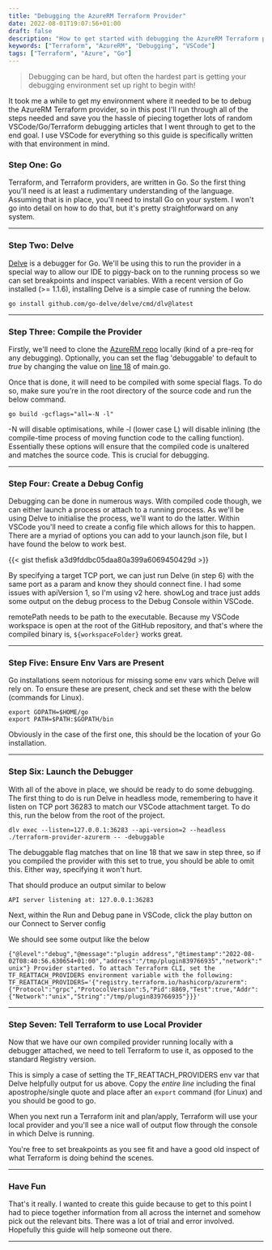 ```yaml
---
title: "Debugging the AzureRM Terraform Provider"
date: 2022-08-01T19:07:56+01:00
draft: false
description: "How to get started with debugging the AzureRM Terraform provider with VSCode"
keywords: ["Terraform", "AzureRM", "Debugging", "VSCode"]
tags: ["Terraform", "Azure", "Go"]
---
```


> Debugging can be hard, but often the hardest part is getting your debugging environment set up right to begin with!

It took me a while to get my environment where it needed to be to debug the AzureRM Terraform provider, so in this post I'll run through all of the steps needed and save you the hassle of piecing together lots of random VSCode/Go/Terraform debugging articles that I went through to get to the end goal.  I use VSCode for everything so this guide is specifically written with that environment in mind.

### Step One: Go

Terraform, and Terraform providers, are written in Go.  So the first thing you'll need is at least a rudimentary understanding of the language.  Assuming that is in place, you'll need to install Go on your system.  I won't go into detail on how to do that, but it's pretty straightforward on any system.

---
### Step Two: Delve

[Delve](https://github.com/go-delve/delve) is a debugger for Go.  We'll be using this to run the provider in a special way to allow our IDE to piggy-back on to the running process so we can set breakpoints and inspect variables.  With a recent version of Go installed (>= 1.1.6), installing Delve is a simple case of running the below.

`go install github.com/go-delve/delve/cmd/dlv@latest`

---
### Step Three: Compile the Provider

Firstly, we'll need to clone the [AzureRM repo](https://github.com/hashicorp/terraform-provider-azurerm/) locally (kind of a pre-req for any debugging).  Optionally, you can set the flag 'debuggable' to default to _true_ by changing the value on [line 18](https://github.com/hashicorp/terraform-provider-azurerm/blob/da8cd028f437022963fb009478a9ebbd3ec06e3a/main.go#L18) of main.go.

Once that is done, it will need to be compiled with some special flags.  To do so, make sure you're in the root directory of the source code and run the below command.

`go build -gcflags="all=-N -l"`

-N will disable optimisations, while -l (lower case L) will disable inlining (the compile-time process of moving function code to the calling function).  Essentially these options will ensure that the compiled code is unaltered and matches the source code.  This is crucial for debugging.

---
### Step Four: Create a Debug Config

Debugging can be done in numerous ways.  With compiled code though, we can either launch a process or attach to a running process.  As we'll be using Delve to initialise the process, we'll want to do the latter. Within VSCode you'll need to create a config file which allows for this to happen.  There are a myriad of options you can add to your launch.json file, but I have found the below to work best.

{{< gist thefisk a3d9fddbc05daa80a399a6069450429d >}}

By specifying a target TCP port, we can just run Delve (in step 6) with the same port as a param and know they should connect fine.  I had some issues with apiVersion 1, so I'm using v2 here.  showLog and trace just adds some output on the debug process to the Debug Console within VSCode.

remotePath needs to be path to the executable.  Because my VSCode workspace is open at the root of the GitHub repository, and that's where the compiled binary is, `${workspaceFolder}` works great.

---
### Step Five: Ensure Env Vars are Present

Go installations seem notorious for missing some env vars which Delve will rely on.  To ensure these are present, check and set these with the below (commands for Linux).

`export GOPATH=$HOME/go`\
`export PATH=$PATH:$GOPATH/bin`

Obviously in the case of the first one, this should be the location of your Go installation.

---
### Step Six: Launch the Debugger

With all of the above in place, we should be ready to do some debugging.  The first thing to do is run Delve in headless mode, remembering to have it listen on TCP port 36283 to match our VSCode attachment target.  To do this, run the below from the root of the project.

`dlv exec --listen=127.0.0.1:36283 --api-version=2 --headless ./terraform-provider-azurerm -- -debuggable`

The debuggable flag matches that on line 18 that we saw in step three, so if you compiled the provider with this set to true, you should be able to omit this.  Either way, specifying it won't hurt.

That should produce an output similar to below

`API server listening at: 127.0.0.1:36283`

Next, within the Run and Debug pane in VSCode, click the play button on our Connect to Server config

We should see some output like the below

`{"@level":"debug","@message":"plugin address","@timestamp":"2022-08-02T08:40:56.630654+01:00","address":"/tmp/plugin839766935","network":"unix"}
Provider started. To attach Terraform CLI, set the TF_REATTACH_PROVIDERS environment variable with the following:`\
`TF_REATTACH_PROVIDERS='{"registry.terraform.io/hashicorp/azurerm":{"Protocol":"grpc","ProtocolVersion":5,"Pid":8869,"Test":true,"Addr":{"Network":"unix","String":"/tmp/plugin839766935"}}}'`

---
### Step Seven: Tell Terraform to use Local Provider

Now that we have our own compiled provider running locally with a debugger attached, we need to tell Terraform to use it, as opposed to the standard Registry version.

This is simply a case of setting the TF_REATTACH_PROVIDERS env var that Delve helpfully output for us above.  Copy the _entire line_ including the final apostrophe/single quote and place after an `export` command (for Linux) and you should be good to go.

When you next run a Terraform init and plan/apply, Terraform will use your local provider and you'll see a nice wall of output flow through the console in which Delve is running.

You're free to set breakpoints as you see fit and have a good old inspect of what Terraform is doing behind the scenes.

---
### Have Fun

That's it really.  I wanted to create this guide because to get to this point I had to piece together information from all across the internet and somehow pick out the relevant bits.  There was a lot of trial and error involved.  Hopefully this guide will help someone out there.

---